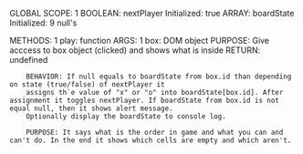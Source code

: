 GLOBAL SCOPE: 1
		BOOLEAN: nextPlayer
		  Initialized: true
        ARRAY: boardState
          Initialized: 9 null's

METHODS: 1
	play: function
		ARGS: 1
			box: DOM object 
				PURPOSE: Give acccess to box object (clicked) and shows what is inside
		RETURN: undefined

		BEHAVIOR: If null equals to boardState from box.id than depending on state (true/false) of nextPlayer it 
        assigns th`e value of "x" or "o" into boardState[box.id]. After assignment it toggles nextPlayer. If boardState from box.id is not equal null, then it shows alert message.
        Optionally display the boardState to console log. 

		PURPOSE: It says what is the order in game and what you can and can't do. In the end it shows which cells are empty and which aren't.
			


